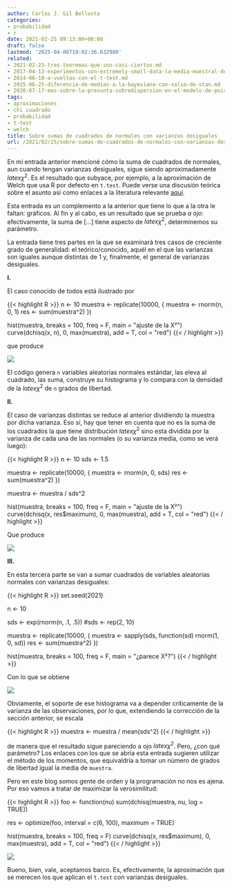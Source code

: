 ```yaml
---
author: Carlos J. Gil Bellosta
categories:
- probabilidad
- r
date: 2021-02-25 09:13:00+00:00
draft: false
lastmod: '2025-04-06T19:02:36.632980'
related:
- 2021-02-23-tres-teoremas-que-son-casi-ciertos.md
- 2017-04-12-experimentos-con-extremely-small-data-la-media-muestral-de-pocas-betas.md
- 2014-06-10-a-vueltas-con-el-t-test.md
- 2015-06-25-diferencia-de-medias-a-la-bayesiana-con-salsa-de-stan.md
- 2020-07-17-mas-sobre-la-presunta-sobredispersion-en-el-modelo-de-poisson.md
tags:
- aproximaciones
- chi cuadrado
- probabilidad
- t-test
- welch
title: Sobre sumas de cuadrados de normales con varianzas desiguales
url: /2021/02/25/sobre-sumas-de-cuadrados-de-normales-con-varianzas-desiguales/
---
```


En mi entrada anterior mencioné cómo la suma de cuadrados de normales, aun cuando tengan varianzas desiguales, sigue siendo aproximadamente $latex \chi^2$. Es el resultado que subyace, por ejemplo, a la aproximación de Welch que usa R por defecto en `t.test`. Puede verse una discusión teórica sobre el asunto así como enlaces a la literatura relevante [aquí](https://statisticaloddsandends.wordpress.com/2020/07/03/welchs-t-test-and-the-welch-satterthwaite-equation/).

Esta entrada es un complemento a la anterior que tiene lo que a la otra le faltan: gráficos. Al fin y al cabo, es un resultado que se prueba _a ojo_: efectivamente, la suma de [...] tiene aspecto de $latex \chi^2$, determinemos su parámetro.

La entrada tiene tres partes en la que se examinará tres casos de creciente grado de generalidad: el teórico/conocido, aquél en el que las varianzas son iguales aunque distintas de 1 y,  finalmente, el general de varianzas desiguales.

**I.**

El caso conocido de todos está ilustrado por

{{< highlight R >}}
n <- 10
muestra <- replicate(10000, {
  muestra <- rnorm(n, 0, 1)
  res <- sum(muestra^2)
})

hist(muestra, breaks = 100,
      freq = F, main = "ajuste de la X²")
curve(dchisq(x, n), 0,
      max(muestra), add = T, col = "red")
{{< / highlight >}}

que produce

![](/wp-uploads/2021/02/chi2_01.png#center)

El código genera `n` variables aleatorias normales estándar, las eleva al cuadrado, las suma, construye su histograma y lo compara con la densidad de la $latex \chi^2$ de `n` grados de libertad.

**II.**

El caso de varianzas distintas se reduce al anterior dividiendo la muestra por dicha varianza. Eso sí, hay que tener en cuenta que no es la suma de los cuadrados la que tiene distribución $latex \chi^2$ sino esta dividida por la varianza de cada una de las normales (o su varianza media, como se verá luego):

{{< highlight R >}}
n <- 10
sds <- 1.5

muestra <- replicate(10000, {
  muestra <- rnorm(n, 0, sds)
  res <- sum(muestra^2)
})

muestra <- muestra / sds^2

hist(muestra, breaks = 100,
      freq = F, main = "ajuste de la X²")
curve(dchisq(x, res$maximum), 0,
      max(muestra), add = T, col = "red")
{{< / highlight >}}

Que produce

![](/wp-uploads/2021/02/chi2_02.png#center)

**III.**

En esta tercera parte se van a sumar cuadrados de variables aleatorias normales con varianzas desiguales:

{{< highlight R >}}
set.seed(2021)

n <- 10

sds <- exp(rnorm(n, .1, .5))
#sds <- rep(2, 10)

muestra <- replicate(10000, {
  muestra <- sapply(sds, function(sd) rnorm(1, 0, sd))
  res <- sum(muestra^2)
})

hist(muestra, breaks = 100,
      freq = F, main = "¿parece X²?")
{{< / highlight >}}

Con lo que se obtiene

![](/wp-uploads/2021/02/chi2_03.png#center)

Obviamente, el soporte de ese histograma va a depender críticamente de la varianza de las observaciones, por lo que, extendiendo la corrección de la sección anterior, se escala

{{< highlight R >}}
muestra <- muestra / mean(sds^2)
{{< / highlight >}}

de manera que el resultado sigue pareciendo a ojo $latex \chi^2$. Pero, ¿con qué parámetro? Los enlaces con los que se abría esta entrada sugieren utilizar el método de los momentos, que equivaldría a tomar un número de grados de libertad igual la media de `muestra`.

Pero en este blog somos gente de orden y la programación no nos es ajena. Por eso vamos a tratar de maximizar la verosimilitud:

{{< highlight R >}}
foo <- function(nu)
  sum(dchisq(muestra, nu, log = TRUE))

res <- optimize(foo,
  interval = c(6, 100),
  maximum = TRUE)

hist(muestra, breaks = 100, freq = F)
curve(dchisq(x, res$maximum), 0, max(muestra),
    add = T, col = "red")
{{< / highlight >}}

![](/wp-uploads/2021/02/chi2_04.png#center)

Bueno, bien, vale, aceptamos barco. Es, efectivamente, la aproximación que se merecen los que aplican el `t.test` con varianzas desiguales.